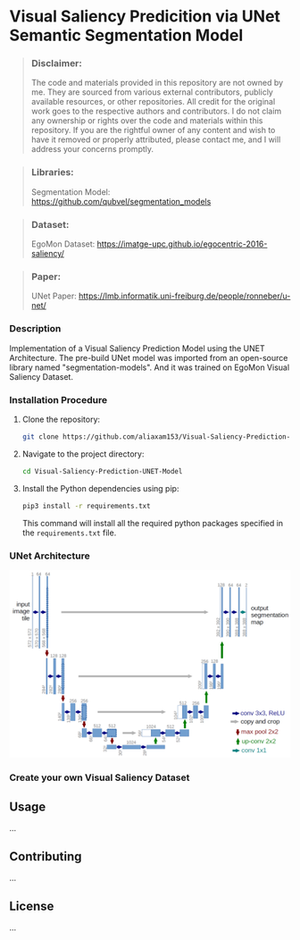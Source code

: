 # Visual Saliency Predicition via UNet Semantic Segmentation Model

> ### Disclaimer:
>
> The code and materials provided in this repository are not owned by me. They are sourced from various external contributors, publicly available resources, or other repositories. All credit for the original
> work goes to the respective authors and contributors. I do not claim any ownership or rights over the code and materials within this repository.
> If you are the rightful owner of any content and wish to have it removed or properly attributed, please contact me, and I will address your concerns promptly.

> ### Libraries:
> Segmentation Model: https://github.com/qubvel/segmentation_models

> ### Dataset:
> EgoMon Dataset: https://imatge-upc.github.io/egocentric-2016-saliency/

> ### Paper:
> UNet Paper: https://lmb.informatik.uni-freiburg.de/people/ronneber/u-net/


### Description

Implementation of a Visual Saliency Prediction Model using the UNET Architecture. The pre-build UNet model was imported from an open-source library named "segmentation-models". And it was trained on EgoMon Visual Saliency Dataset.

### Installation Procedure

1. Clone the repository:

    ```bash
    git clone https://github.com/aliaxam153/Visual-Saliency-Prediction-UNET-Model.git
    ```

2. Navigate to the project directory:

    ```bash
    cd Visual-Saliency-Prediction-UNET-Model
    ```

3. Install the Python dependencies using pip:

    ```bash
    pip3 install -r requirements.txt
    ```

    This command will install all the required python packages specified in the `requirements.txt` file.

### UNet Architecture
![alt text](.misc/UNet_Model.png)

### Create your own Visual Saliency Dataset





## Usage

...

## Contributing

...

## License

...